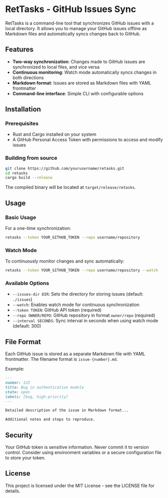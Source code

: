 # RetTasks - GitHub Issues Sync

RetTasks is a command-line tool that synchronizes GitHub issues with a local directory. It allows you to manage your GitHub issues offline as Markdown files and automatically syncs changes back to GitHub.

## Features

* **Two-way synchronization**: Changes made to GitHub issues are synchronized to local files, and vice versa
* **Continuous monitoring**: Watch mode automatically syncs changes in both directions
* **Markdown format**: Issues are stored as Markdown files with YAML frontmatter
* **Command-line interface**: Simple CLI with configurable options

## Installation

### Prerequisites

* Rust and Cargo installed on your system
* A GitHub Personal Access Token with permissions to access and modify issues

### Building from source

```bash
git clone https://github.com/yourusername/retasks.git
cd retasks
cargo build --release
```

The compiled binary will be located at `target/release/retasks`.

## Usage

### Basic Usage

For a one-time synchronization:

```bash
retasks --token YOUR_GITHUB_TOKEN --repo username/repository
```

### Watch Mode

To continuously monitor changes and sync automatically:

```bash
retasks --token YOUR_GITHUB_TOKEN --repo username/repository --watch
```

### Available Options

* `--issues-dir DIR`: Sets the directory for storing issues (default: `./issues`)
* `--watch`: Enables watch mode for continuous synchronization
* `--token TOKEN`: GitHub API token (required)
* `--repo OWNER/REPO`: GitHub repository in format `owner/repo` (required)
* `--interval SECONDS`: Sync interval in seconds when using watch mode (default: 300)

## File Format

Each GitHub issue is stored as a separate Markdown file with YAML frontmatter. The filename format is `issue-{number}.md`.

Example:

```markdown
---
number: 123
title: Bug in authentication module
state: open
labels: [bug, high-priority]
---

Detailed description of the issue in Markdown format...

Additional notes and steps to reproduce.
```

## Security

Your GitHub token is sensitive information. Never commit it to version control. Consider using environment variables or a secure configuration file to store your token.

## License

This project is licensed under the MIT License - see the LICENSE file for details. 